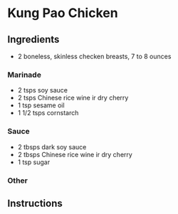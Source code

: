 # Kung Pao Chicken

## Ingredients

* 2 boneless, skinless checken breasts, 7 to 8 ounces

### Marinade

* 2 tsps soy sauce
* 2 tsps Chinese rice wine ir dry cherry
* 1 tsp sesame oil
* 1 1/2 tsps cornstarch

### Sauce

* 2 tbsps dark soy sauce
* 2 tbsps Chinese rice wine ir dry cherry
* 1 tsp sugar

### Other



## Instructions
